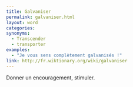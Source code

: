 ```yaml
---
title: Galvaniser
permalink: galvaniser.html
layout: word
categories:
synonyms:
  - Transcender
  - transporter
examples:
  - "Je vous sens complètement galvanisés !"
link: http://fr.wiktionary.org/wiki/galvaniser
---
```


Donner un encouragement, stimuler.

